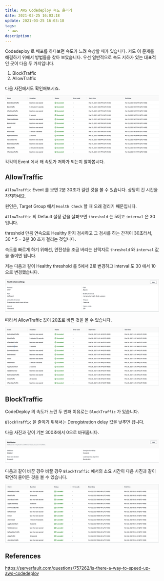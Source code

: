 ```yaml
---
title: AWS Codedeploy 속도 올리기
date: 2021-03-25 16:03:18
update: 2021-03-25 16:03:18
tags:
 - aws
description:
---
```


Codedeploy 로 배포를 하다보면 속도가 느려 속상할 때가 있습니다. 저도 이 문제를 해결하기 위해서 방법들을 찾아 보았습니다. 우선 일반적으로 속도 저하가 있는 대표적인 곳이 다음 두 가지입니다.

1. BlockTraffic
2. AllowTraffic

다음 사진에서도 확인해보시죠.

![](./1.png)

각각의 Event 에서 왜 속도가 저하가 되는지 알아봅시다.

## AllowTraffic

`AllowTraffic` Event 를 보면 2분 30초가 걸린 것을 볼 수 있습니다. 상당히 긴 시간을 차지하네요.

원인은, Target Group 에서 `Health Check` 할 때 오래 걸리기 때문입니다.

`AllowTraffic` 의 Default 설정 값을 살펴보면 `threshold` 는 5이고 `interval` 은 30입니다.

threshold 만큼 연속으로 Healthy 한지 검사하고 그 검사를 하는 간격이 30초라서, 30 \* 5 = 2분 30 초가 걸리는 것입니다.

속도를 빠르게 하기 위해선, 안전성을 조금 버리는 선택지로 `threshold` 와 `interval` 값을 줄이면 됩니다.

저는 다음과 같이 Healthy threshold 를 5에서 2로 변경하고 interval 도 30 에서 10으로 변경했습니다.

![](./2.png)

따라서 AllowTraffic 값이 20초로 바뀐 것을 볼 수 있습니다.

![](./3.png)

## BlockTraffic

CodeDeploy 의 속도가 느린 두 번째 이유로는 `BlockTraffic` 가 있습니다.

`BlockTraffic` 을 줄이기 위해서는 Deregistration delay 값을 낮추면 됩니다.

다음 사진과 같이 기본 300초에서 0으로 바꿔줍니다.

![](./4.png)

다음과 같이 바꾼 경우 바꿀 경우 `BlockTraffic` 에서의 소요 시간이 다음 사진과 같이 확연히 줄어든 것을 볼 수 있습니다.

![](./5.png)

## References

https://serverfault.com/questions/757262/is-there-a-way-to-speed-up-aws-codedeploy
